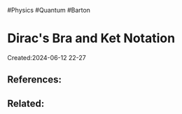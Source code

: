 #Physics #Quantum #Barton 
# Dirac's Bra and Ket Notation
Created:2024-06-12 22-27


## References:

## Related:



